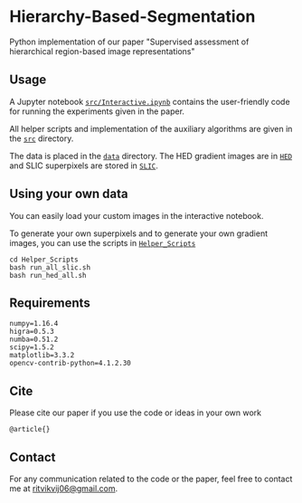 # Hierarchy-Based-Segmentation
Python implementation of our paper "Supervised assessment of hierarchical region-based image representations"

## Usage

A Jupyter notebook [`src/Interactive.ipynb`](https://github.com/ritvik06/Hierarchy-Based-Segmentation/blob/main/src/Interactive.ipynb) contains the user-friendly code for running the experiments given in the paper. 

All helper scripts and implementation of the auxiliary algorithms are given in the [`src`](https://github.com/ritvik06/Hierarchy-Based-Segmentation/blob/main/src/) directory.

The data is placed in the [`data`](https://github.com/ritvik06/Hierarchy-Based-Segmentation/blob/main/data/) directory. The HED gradient images are in [`HED`](https://github.com/ritvik06/Hierarchy-Based-Segmentation/blob/main/HED/) and SLIC superpixels are stored in [`SLIC`](https://github.com/ritvik06/Hierarchy-Based-Segmentation/blob/main/SLIC/).

## Using your own data
You can easily load your custom images in the interactive notebook.

To generate your own superpixels and to generate your own gradient images, you can use the scripts in [`Helper_Scripts`](https://github.com/ritvik06/Hierarchy-Based-Segmentation/blob/main/Helper_Scripts/)

```
cd Helper_Scripts
bash run_all_slic.sh
bash run_hed_all.sh
```

## Requirements
```
numpy=1.16.4
higra=0.5.3
numba=0.51.2
scipy=1.5.2
matplotlib=3.3.2
opencv-contrib-python=4.1.2.30
```

## Cite
Please cite our paper if you use the code or ideas in your own work
```
@article{}
```

## Contact
For any communication related to the code or the paper, feel free to contact me at ritvikvij06@gmail.com.

